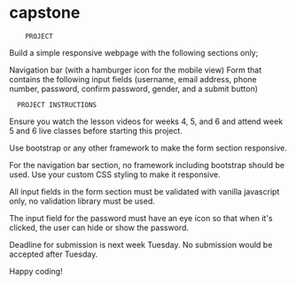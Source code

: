# capstone 

        PROJECT
Build a simple responsive webpage with the following sections only;

Navigation bar (with a hamburger icon for the mobile view)
Form that contains the following input fields (username, email address, phone number, password, confirm password, gender, and a submit button)
      
      
      
      
      PROJECT INSTRUCTIONS
Ensure you watch the lesson videos for weeks 4, 5, and 6 and attend week 5 and 6 live classes before starting this project.

Use bootstrap or any other framework to make the form section responsive.

For the navigation bar section, no framework including bootstrap should be used. Use your custom CSS styling to make it responsive.

All input fields in the form section must be validated with vanilla javascript only, no validation library must be used.

The input field for the password must have an eye icon so that when it's clicked, the user can hide or show the password.

Deadline for submission is next week Tuesday. No submission would be accepted after Tuesday.

Happy coding!
